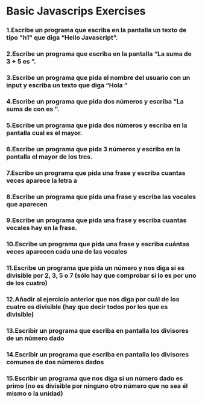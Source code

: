 # Basic Javascrips Exercises

### 1.Escribe un programa que escriba en la pantalla un texto de tipo "h1" que diga “Hello Javascript”.
### 2.Escribe un programa que escriba en la pantalla “La suma de 3 + 5 es <resultado>”.
### 3.Escribe un programa que pida el nombre del usuario con un input y escriba un texto que diga “Hola <nombre-de-usuario>”
### 4.Escribe un programa que pida dos números y escriba “La suma de <numero-uno> con <numero-dos> es <resultado>”.
### 5.Escribe un programa que pida dos números y escriba en la pantalla cual es el mayor.
### 6.Escribe un programa que pida 3 números y escriba en la pantalla el mayor de los tres.
### 7.Escribe un programa que pida una frase y escriba cuantas veces aparece la letra a
### 8.Escribe un programa que pida una frase y escriba las vocales que aparecen
### 9.Escribe un programa que pida una frase y escriba cuantas vocales hay en la frase.
### 10.Escribe un programa que pida una frase y escriba cuántas veces aparecen cada una de las vocales
### 11.Escribe un programa que pida un número y nos diga si es divisible por 2, 3, 5 o 7 (sólo hay que comprobar si lo es por uno de los cuatro)
### 12.Añadir al ejercicio anterior que nos diga por cuál de los cuatro es divisible (hay que decir todos por los que es divisible)
### 13.Escribir un programa que escriba en pantalla los divisores de un número dado
### 14.Escribir un programa que escriba en pantalla los divisores comunes de dos números dados
### 15.Escribir un programa que nos diga si un número dado es primo (no es divisible por ninguno otro número que no sea él mismo o la unidad)